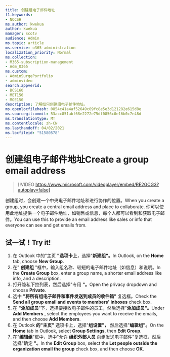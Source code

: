 ```yaml
---
title: 创建组电子邮件地址
f1.keywords:
- NOCSH
ms.author: kwekua
author: kwekua
manager: scotv
audience: Admin
ms.topic: article
ms.service: o365-administration
localization_priority: Normal
ms.collection:
- M365-subscription-management
- Adm_O365
ms.custom:
- AdminSurgePortfolio
- adminvideo
search.appverid:
- BCS160
- MET150
- MOE150
description: 了解如何创建组电子邮件地址。
ms.openlocfilehash: 0854c41a4af52649c09fc8e5e3d121282e615d8e
ms.sourcegitcommit: 53acc851abf68e2272e75df0856c0e16b0c7e48d
ms.translationtype: MT
ms.contentlocale: zh-CN
ms.lasthandoff: 04/02/2021
ms.locfileid: "51580578"
---
```

# <a name="create-a-group-email-address"></a><span data-ttu-id="ad022-103">创建组电子邮件地址</span><span class="sxs-lookup"><span data-stu-id="ad022-103">Create a group email address</span></span>

> [!VIDEO https://www.microsoft.com/videoplayer/embed/RE2GCG3?autoplay=false]

<span data-ttu-id="ad022-104">创建组时，会创建一个中央电子邮件地址和进行协作的位置。</span><span class="sxs-lookup"><span data-stu-id="ad022-104">When you create a group, you create a central email address and place to collaborate.</span></span> <span data-ttu-id="ad022-105">你可以使用此地址提供一个电子邮件地址，如销售或信息，每个人都可以看到和获取电子邮件。</span><span class="sxs-lookup"><span data-stu-id="ad022-105">You can use this to provide an email address like sales or info that everyone can see and get emails from.</span></span>

## <a name="try-it"></a><span data-ttu-id="ad022-106">试一试！</span><span class="sxs-lookup"><span data-stu-id="ad022-106">Try it!</span></span>

1. <span data-ttu-id="ad022-107">在 Outlook 中的"主页 **"选项卡上**，选择"**新建组"。**</span><span class="sxs-lookup"><span data-stu-id="ad022-107">In Outlook, on the  **Home** tab, choose  **New Group**.</span></span>
2. <span data-ttu-id="ad022-108">在"  **创建组**  "框中，输入组名称、较短的电子邮件地址（如信息）和说明。</span><span class="sxs-lookup"><span data-stu-id="ad022-108">In the  **Create Group**  box, enter a group name, a shorter email address like info, and a description.</span></span>
3. <span data-ttu-id="ad022-109">打开隐私下拉列表，然后选择"专用 **"。**</span><span class="sxs-lookup"><span data-stu-id="ad022-109">Open the privacy dropdown and choose  **Private**.</span></span>
4. <span data-ttu-id="ad022-110">选中  **"将所有组电子邮件和事件发送到成员的收件箱"**  复选框。</span><span class="sxs-lookup"><span data-stu-id="ad022-110">Check the  **Send all group email and events to members' inboxes**  check box.</span></span>
5. <span data-ttu-id="ad022-111">在 **"添加成员**"下，选择要接收电子邮件的员工，然后选择"**添加成员"。**</span><span class="sxs-lookup"><span data-stu-id="ad022-111">Under  **Add Members** , select the employees you want to receive the emails, and then choose  **Add Members**.</span></span>
6. <span data-ttu-id="ad022-112">在 Outlook **的"主页"** 选项卡上，选择"**组设置"，** 然后选择"**编辑组"。**</span><span class="sxs-lookup"><span data-stu-id="ad022-112">On the  **Home**  tab in Outlook, select  **Group Settings**, then **Edit Group**.</span></span>
7. <span data-ttu-id="ad022-113">在"**编辑组**"框中，选中"允许 **组织外部人员** 向组发送电子邮件"复选框，然后选择"确定 **"。**</span><span class="sxs-lookup"><span data-stu-id="ad022-113">In the  **Edit Group**  box, select the  **Let people outside the organization email the group**  check box, and then choose  **OK**.</span></span>
